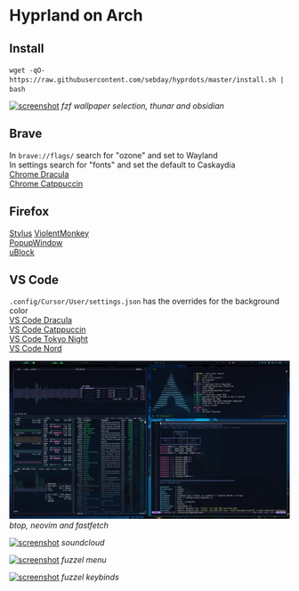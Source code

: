 # Hyprland on Arch

## Install 

`wget -qO- https://raw.githubusercontent.com/sebday/hyprdots/master/install.sh | bash`

[![screenshot](https://raw.githubusercontent.com/sebday/hyprdots/refs/heads/master/.config/hypr/screens/hypr_dracula_screenshot1.png)](https://raw.githubusercontent.com/sebday/hyprdots/refs/heads/master/.config/hypr/screens/hypr_dracula_screenshot1.png)
*fzf wallpaper selection, thunar and obsidian*

## Brave

In `brave://flags/` search for "ozone" and set to Wayland  
In settings search for "fonts" and set the default to Caskaydia  
[Chrome Dracula](https://chromewebstore.google.com/detail/dracula-chrome-theme/gfapcejdoghpoidkfodoiiffaaibpaem)  
[Chrome Catppuccin](https://chromewebstore.google.com/detail/catppuccin-chrome-theme-m/bkkmolkhemgaeaeggcmfbghljjjoofoh)

## Firefox

[Stylus](https://addons.mozilla.org/en-GB/firefox/addon/styl-us/)
[ViolentMonkey](https://addons.mozilla.org/en-US/firefox/addon/violentmonkey/)  
[PopupWindow](https://addons.mozilla.org/en-GB/firefox/addon/popup-window/)  
[uBlock](https://github.com/gorhill/uBlock#ublock-origin)  

## VS Code

`.config/Cursor/User/settings.json` has the overrides for the background color  
[VS Code Dracula](https://draculatheme.com/visual-studio-code)  
[VS Code Catppuccin](https://marketplace.visualstudio.com/items?itemName=Catppuccin.catppuccin-vsc)  
[VS Code Tokyo Night](https://marketplace.visualstudio.com/items?itemName=enkia.tokyo-night)  
[VS Code Nord](https://marketplace.visualstudio.com/items?itemName=arcticicestudio.nord-visual-studio-code)

[![screenshot](https://raw.githubusercontent.com/sebday/hyprdots/refs/heads/master/.config/hypr/screens/hypr_dracula_screenshot2.png)](https://raw.githubusercontent.com/sebday/hyprdots/refs/heads/master/.config/hypr/screens/hypr_dracula_screenshot2.png)
*btop, neovim and fastfetch*

[![screenshot](https://raw.githubusercontent.com/sebday/hyprdots/refs/heads/master/.config/hypr/screens/hypr_dracula_screenshot3.png)](https://raw.githubusercontent.com/sebday/hyprdots/refs/heads/master/.config/hypr/screens/hypr_dracula_screenshot3.png)
*soundcloud*

[![screenshot](https://raw.githubusercontent.com/sebday/hyprdots/refs/heads/master/.config/hypr/screens/hypr_dracula_screenshot4.png)](https://raw.githubusercontent.com/sebday/hyprdots/refs/heads/master/.config/hypr/screens/hypr_dracula_screenshot4.png)
*fuzzel menu*

[![screenshot](https://raw.githubusercontent.com/sebday/hyprdots/refs/heads/master/.config/hypr/screens/hypr_dracula_screenshot5.png)](https://raw.githubusercontent.com/sebday/hyprdots/refs/heads/master/.config/hypr/screens/hypr_dracula_screenshot5.png)
*fuzzel keybinds*
